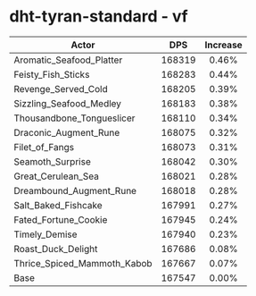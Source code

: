 # dht-tyran-standard - vf
| Actor | DPS | Increase |
|---|:---:|:---:|
|Aromatic_Seafood_Platter|168319|0.46%|
|Feisty_Fish_Sticks|168283|0.44%|
|Revenge_Served_Cold|168205|0.39%|
|Sizzling_Seafood_Medley|168183|0.38%|
|Thousandbone_Tongueslicer|168110|0.34%|
|Draconic_Augment_Rune|168075|0.32%|
|Filet_of_Fangs|168073|0.31%|
|Seamoth_Surprise|168042|0.30%|
|Great_Cerulean_Sea|168021|0.28%|
|Dreambound_Augment_Rune|168018|0.28%|
|Salt_Baked_Fishcake|167991|0.27%|
|Fated_Fortune_Cookie|167945|0.24%|
|Timely_Demise|167940|0.23%|
|Roast_Duck_Delight|167686|0.08%|
|Thrice_Spiced_Mammoth_Kabob|167667|0.07%|
|Base|167547|0.00%|
